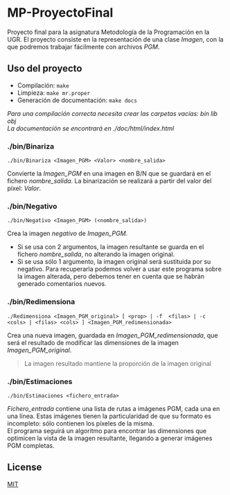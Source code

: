 # MP-ProyectoFinal
Proyecto final para la asignatura Metodología de la Programación en la UGR.
El proyecto consiste en la representación de una clase *Imagen*, con la que podremos trabajar fácilmente con archivos *PGM*.

## Uso del proyecto

* Compilación: ``
make
``
* Limpieza: ``make mr.proper``
* Generación de documentación: ``make docs``

*Para una compilación correcta necesita crear las carpetas vacías: bin lib obj* <br>
*La documentación se encontrará en ./doc/html/index.html*

### ./bin/Binariza
``./bin/Binariza <Imagen_PGM> <Valor> <nombre_salida> ``

Convierte la *Imagen_PGM* en una imagen en B/N que se guardará en el fichero *nombre_salida*.
La binarización se realizará a partir del valor del píxel: *Valor*.

### ./bin/Negativo
``./bin/Negativo <Imagen_PGM> (<nombre_salida>)``

Crea la imagen *negativo* de *Imagen_PGM*.
- Si se usa con 2 argumentos, la imagen resultante se guarda en el fichero *nombre_salida*, no alterando la imagen original.
- Si se usa sólo 1 argumento, la imagen original será sustituida por su negativo. Para recuperarla podemos volver a usar este programa sobre la imagen alterada, pero debemos tener en cuenta que se habrán generado comentarios nuevos.

### ./bin/Redimensiona
``./Redimensiona <Imagen_PGM_original> [ <prop> | -f  <filas> | -c <cols> | <filas> <cols> ] <Imagen_PGM_redimensionada>
``

Crea una nueva imagen, guardada en *Imagen_PGM_redimensionada*, que será el resultado de modificar las dimensiones de la imagen *Imagen_PGM_original*. 
>La imagen resultado mantiene la proporción de la imagen original

### ./bin/Estimaciones
``./bin/Estimaciones <fichero_entrada>``

*Fichero_entrada* contiene una lista de rutas a imágenes PGM, cada una en una línea. Estas imágenes tienen la particularidad de que su formato es incompleto: sólo contienen los píxeles de la misma. <br>
El programa seguirá un algoritmo para encontrar las dimensiones que optimicen la vista de la imagen resultante, llegando a generar imágenes PGM completas.

## License
[MIT](https://choosealicense.com/licenses/mit/)
